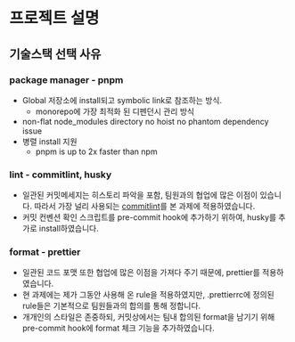 # 프로젝트 설명

## 기술스택 선택 사유

### package manager - pnpm
- Global 저장소에 install되고 symbolic link로 참조하는 방식.
  - monorepo에 가장 최적화 된 디펜던시 관리 방식
- non-flat node_modules directory no hoist no phantom dependency issue
- 병렬 install 지원
  - pnpm is up to 2x faster than npm

### lint - commitlint, husky
- 일관된 커밋메세지는 히스토리 파악을 포함, 팀원과의 협업에 많은 이점이 있습니다. 따라서 가장 널리 사용되는 [commitlint](https://commitlint.js.org/)를 본 과제에 적용하였습니다.
- 커밋 컨벤션 확인 스크립트를 pre-commit hook에 추가하기 위하여, husky를 추가로 install하였습니다.

### format - prettier
- 일관된 코드 포맷 또한 협업에 많은 이점을 가져다 주기 때문에, prettier를 적용하였습니다.
- 현 과제에는 제가 그동안 사용해 온 rule을 적용하였지만, .prettierrc에 정의된 rule들은 기본적으로 팀원들과의 합의를 통해 정합니다.
- 개개인의 스타일은 존중하되, 커밋상에서는 팀내 합의된 format을 남기기 위해 pre-commit hook에 format 체크 기능을 추가하였습니다.
